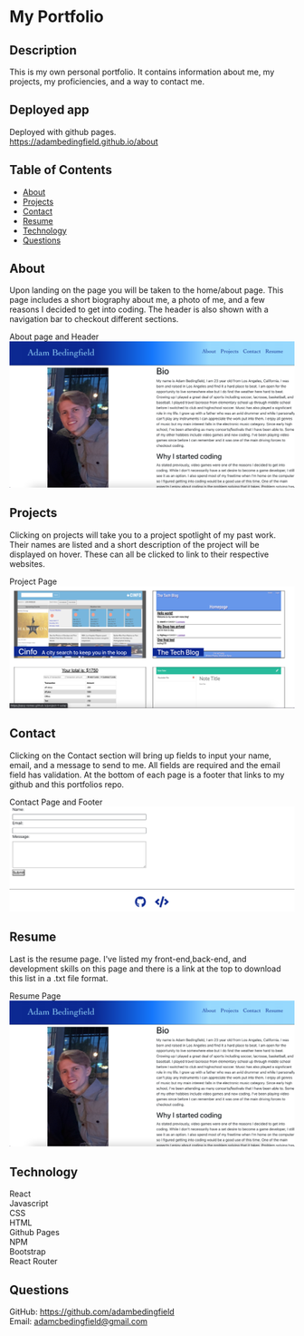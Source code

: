 # My Portfolio<br>
## Description<br>
This is my own personal portfolio. It contains information about me, my projects, my proficiencies, and a way to contact me.<br>
## Deployed app
Deployed with github pages.<br>
https://adambedingfield.github.io/about<br>
## Table of Contents<br>
* [About](#about)<br>
* [Projects](#projects)<br>
* [Contact](#contact)<br>
* [Resume](#resume)<br>
* [Technology](#technology)<br>
* [Questions](#questions)<br>
## About<br>
Upon landing on the page you will be taken to the home/about page. This page includes a short biography about me, a photo of me, and a few reasons I decided to get into coding. The header is also shown with a navigation bar to checkout different sections.<br>

About page and Header<br>
![about](src/assets/home.png)<br>

## Projects<br>
Clicking on projects will take you to a project spotlight of my past work. Their names are listed and a short description of the project will be displayed on hover. These can all be clicked to link to their respective websites.<br>

Project Page<br>
![projects](src/assets/projects.png)<br>

## Contact<br>
Clicking on the Contact section will bring up fields to input your name, email, and a message to send to me. All fields are required and the email field has validation. At the bottom of each page is a footer that links to my github and this portfolios repo.<br>

Contact Page and Footer<br>
![contact](src/assets/contact.png)<br>

## Resume<br>
Last is the resume page. I've listed my front-end,back-end, and development skills on this page and there is a link at the top to download this list in a .txt file format.<br>

Resume Page<br>
![resume](src/assets/home.png)<br>

## Technology<br>
React<br>
Javascript<br>
CSS<br>
HTML<br>
Github Pages<br>
NPM<br>
Bootstrap<br>
React Router<br>

## Questions<br>
GitHub: https://github.com/adambedingfield<br>
Email: adamcbedingfield@gmail.com<br>